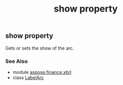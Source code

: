 ﻿---
title: show property
second_title: Aspose.Finance for Python via .NET API References
description: 
type: docs
weight: 100
url: /python-net/aspose.finance.xbrl/labelarc/show/
is_root: false
---

## show property


Gets or sets the show of the arc.

### See Also
* module [aspose.finance.xbrl](../../)
* class [LabelArc](/finance/python-net/aspose.finance.xbrl/labelarc)
